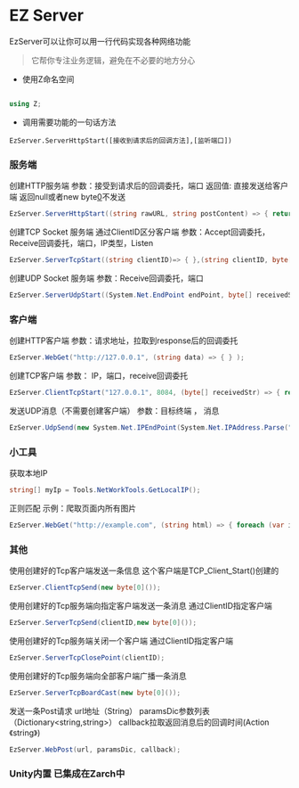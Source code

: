 # EZ Server

EzServer可以让你可以用一行代码实现各种网络功能 
> 它帮你专注业务逻辑，避免在不必要的地方分心


* 使用Z命名空间

```cs

using Z;

```
* 调用需要功能的一句话方法
```
EzServer.ServerHttpStart([接收到请求后的回调方法],[监听端口])
```

### 服务端



创建HTTP服务端 
参数：接受到请求后的回调委托，端口
返回值: 直接发送给客户端 返回null或者new byte[0]()不发送

```cs
EzServer.ServerHttpStart((string rawURL, string postContent) => { return "Hello World"; },8085); 
```

创建TCP Socket 服务端 通过ClientID区分客户端
参数：Accept回调委托，Receive回调委托，端口，IP类型，Listen

```cs
EzServer.ServerTcpStart((string clientID)=> { },(string clientID, byte[] receivedStr) => { return new byte[0]()}, 8084); 
```


创建UDP Socket 服务端
参数：Receive回调委托，端口
```cs
EzServer.ServerUdpStart((System.Net.EndPoint endPoint, byte[] receivedStr) => { return new byte[0](); }, 8083);
```



### 客户端



创建HTTP客户端
参数：请求地址，拉取到response后的回调委托
```cs
EzServer.WebGet("http://127.0.0.1", (string data) => { } ); 
```

创建TCP客户端
参数： IP，端口，receive回调委托
```cs
EzServer.ClientTcpStart("127.0.0.1", 8084, (byte[] receivedStr) => { return new byte[0](); }); 
```


发送UDP消息（不需要创建客户端）
参数：目标终端 ， 消息
```cs
EzServer.UdpSend(new System.Net.IPEndPoint(System.Net.IPAddress.Parse("127.0.0.1"), 8083), new byte[0](); );
```




### 小工具



获取本地IP

```cs
string[] myIp = Tools.NetWorkTools.GetLocalIP();
```


正则匹配
示例：爬取页面内所有图片

```cs
EzServer.WebGet("http://example.com", (string html) => { foreach (var item in Tools.RegEx.FindAll(html, "<img src=\"", "\"", false)) { Console.WriteLine(item); } }); 
```


### 其他

使用创建好的Tcp客户端发送一条信息 这个客户端是TCP_Client_Start()创建的

```cs
EzServer.ClientTcpSend(new byte[0]());
```

使用创建好的Tcp服务端向指定客户端发送一条消息 通过ClientID指定客户端

```cs
EzServer.ServerTcpSend(clientID,new byte[0]());
```

使用创建好的Tcp服务端关闭一个客户端 通过ClientID指定客户端

```cs
EzServer.ServerTcpClosePoint(clientID);
```

使用创建好的Tcp服务端向全部客户端广播一条消息

```cs
EzServer.ServerTcpBoardCast(new byte[0]());
```

发送一条Post请求 url地址（String） paramsDic参数列表（Dictionary<string,string>） callback拉取返回消息后的回调时间(Action《string》)
  
```cs
EzServer.WebPost(url, paramsDic, callback);
```



### Unity内置 已集成在Zarch中


